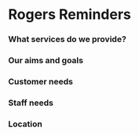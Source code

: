 # Rogers Reminders
### What services do we provide?
### Our aims and goals
### Customer needs
### Staff needs 
### Location
